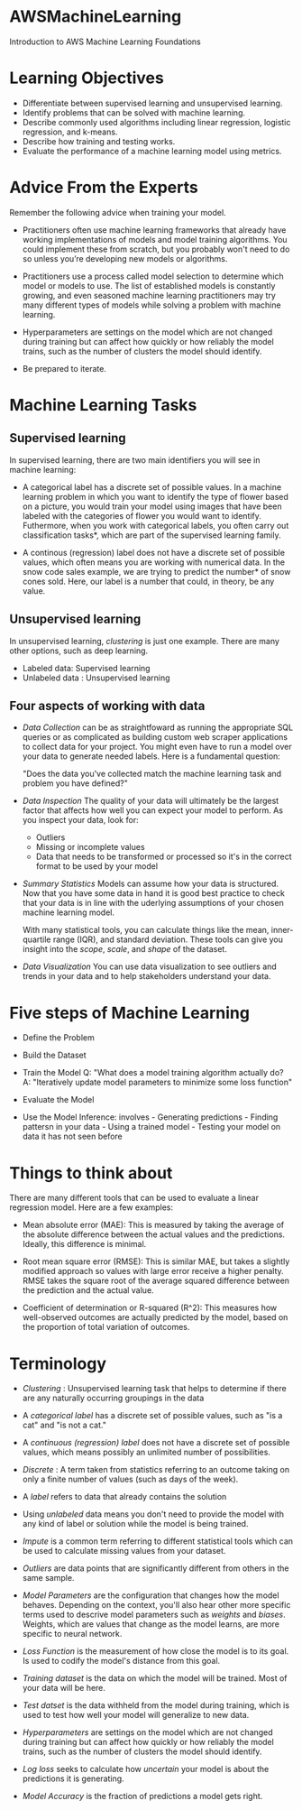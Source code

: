 # AWSMachineLearning
Introduction to AWS Machine Learning Foundations

# Learning Objectives
- Differentiate between supervised learning and unsupervised learning.
- Identify problems that can be solved with machine learning.
- Describe commonly used algorithms including linear regression, logistic regression, and k-means.
- Describe how training and testing works.
- Evaluate the performance of a machine learning model using metrics.


# Advice From the Experts
Remember the following advice when training your model.

-  Practitioners often use machine learning frameworks that already have working implementations of models and model training algorithms. You could implement these from scratch, but you probably won't need to do so unless you’re developing new models or algorithms.

- Practitioners use a process called model selection to determine which model or models to use. The list of established models is constantly growing, and even seasoned machine learning practitioners may try many different types of models while solving a problem with machine learning.

- Hyperparameters are settings on the model which are not changed during training but can affect how quickly or how reliably the model trains, such as the number of clusters the model should identify.

- Be prepared to iterate.


# Machine Learning Tasks

## Supervised learning
In supervised learning, there are two main identifiers you will see in machine learning:

- A categorical label has a discrete set of possible values. In a machine learning problem in which you want to identify the type of flower based on a picture, you would train your model using images that have been labeled with the categories of flower you would want to identify. Futhermore, when you work with categorical labels, you often carry out classification tasks*, which are part of the supervised learning family.

- A continous (regression) label does not have a discrete set of possible values, which often means you are working with numerical data. In the snow code sales example, we are trying to predict the number* of snow cones sold. Here, our label is a number that could, in theory, be any value.


## Unsupervised learning
In unsupervised learning, *clustering* is just one example. There are many other options, such as deep learning.

- Labeled data: Supervised learning
- Unlabeled data : Unsupervised learning


## Four aspects of working with data
- *Data Collection* can be as straightfoward as running the appropriate SQL queries or as complicated as building custom web scraper applications to collect data for your project. You might even have to run a model over your data to generate needed labels. Here is a fundamental question:

    "Does the data you've collected match the machine learning task and problem you have defined?"


- *Data Inspection* The quality of your data will ultimately be the largest factor that affects how well you can expect your model to perform. As you inspect your data, look for:
    - Outliers
    - Missing or incomplete values
    - Data that needs to be transformed or processed so it's in the correct format to be used by your model

- *Summary Statistics* Models can assume how your data is structured. Now that you have some data in hand it is good best practice to check that your data is in line with the uderlying assumptions of your chosen machine learning model. 

    With many statistical tools, you can calculate things like the mean, inner-quartile range (IQR), and standard deviation. These tools can give you insight into the *scope*, *scale*, and *shape* of the dataset.


- *Data Visualization* You can use data visualization to see outliers and trends in your data and to help stakeholders understand your data.



# Five steps of Machine Learning
- Define the Problem

- Build the Dataset

- Train the Model
    Q: "What does a model training algorithm actually do?
    A: "Iteratively update model parameters to minimize some loss function"
    

- Evaluate the Model

- Use the Model
    Inference: involves
        - Generating predictions
        - Finding pattersn in your data
        - Using a trained model
        - Testing your model on data it has not seen before



# Things to think about
There are many different tools that can be used to evaluate a linear regression model. Here are a few examples:

- Mean absolute error (MAE): This is measured by taking the average of the absolute difference between the actual values and the predictions. Ideally, this difference is minimal.

- Root mean square error (RMSE): This is similar MAE, but takes a slightly modified approach so values with large error receive a higher penalty. RMSE takes the square root of the average squared difference between the prediction and the actual value.

- Coefficient of determination or R-squared (R^2): This measures how well-observed outcomes are actually predicted by the model, based on the proportion of total variation of outcomes.


# Terminology
- *Clustering* : Unsupervised learning task that helps to determine if there are any naturally occurring groupings in the data

- A *categorical label* has a discrete set of possible values, such as "is a cat" and "is not a cat."

- A *continuous (regression) label* does not have a discrete set of possible values, which means possibly an unlimited number of possibilities.

- *Discrete* : A term taken from statistics referring to an outcome taking on only a finite number of values (such as days of the week).

- A *label* refers to data that already contains the solution

- Using *unlabeled* data means you don't need to provide the model with any kind of label or solution while the model is being trained.

- *Impute* is a common term referring to different statistical tools which can be used to calculate missing values from your dataset.

- *Outliers* are data points that are significantly different from others in the same sample.


- *Model Parameters* are the configuration that changes how the model behaves. Depending on the context, you'll also hear other more specific terms used to descrive model parameters such as *weights* and *biases*. Weights, which are values that change as the model learns, are more specific to neural network.

- *Loss Function* is the measurement of how close the model is to its goal. Is used to codify the model's distance from this goal.

- *Training dataset* is the data on which the model will be trained. Most of your data will be here.

- *Test datset* is the data withheld from the model during training, which is used to test how well your model will generalize to new data.

- *Hyperparameters* are settings on the model which are not changed during training but can affect how quickly or how reliably the model trains, such as the number of clusters the model should identify.

- *Log loss* seeks to calculate how *uncertain* your model is about the predictions it is generating.

- *Model Accuracy* is the fraction of predictions a model gets right.